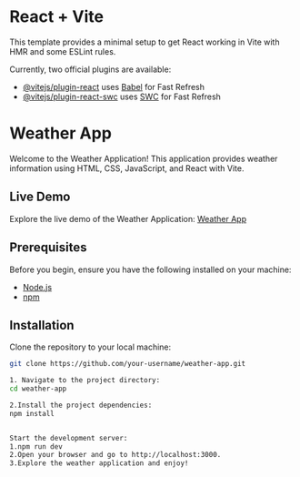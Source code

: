 # React + Vite

This template provides a minimal setup to get React working in Vite with HMR and some ESLint rules.

Currently, two official plugins are available:

- [@vitejs/plugin-react](https://github.com/vitejs/vite-plugin-react/blob/main/packages/plugin-react/README.md) uses [Babel](https://babeljs.io/) for Fast Refresh
- [@vitejs/plugin-react-swc](https://github.com/vitejs/vite-plugin-react-swc) uses [SWC](https://swc.rs/) for Fast Refresh

# Weather App

Welcome to the Weather Application! This application provides weather information using HTML, CSS, JavaScript, and React with Vite.

## Live Demo

Explore the live demo of the Weather Application: [Weather App](https://weather-app-06db10.netlify.app)

## Prerequisites

Before you begin, ensure you have the following installed on your machine:

- [Node.js](https://nodejs.org/)
- [npm](https://www.npmjs.com/)

## Installation

Clone the repository to your local machine:

```bash
git clone https://github.com/your-username/weather-app.git

1. Navigate to the project directory:
cd weather-app

2.Install the project dependencies:
npm install


Start the development server:
1.npm run dev
2.Open your browser and go to http://localhost:3000.
3.Explore the weather application and enjoy!

```
